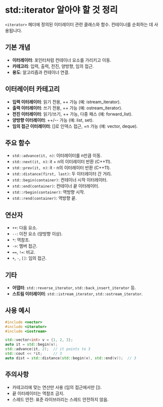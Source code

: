# std::iterator 알아야 할 것 정리

`<iterator>` 헤더에 정의된 이터레이터 관련 클래스와 함수. 컨테이너를 순회하는 데 사용됩니다.

## 기본 개념
- **이터레이터**: 포인터처럼 컨테이너 요소를 가리키고 이동.
- **카테고리**: 입력, 출력, 전진, 양방향, 임의 접근.
- **용도**: 알고리즘과 컨테이너 연결.

## 이터레이터 카테고리
- **입력 이터레이터**: 읽기 전용, ++ 가능 (예: istream_iterator).
- **출력 이터레이터**: 쓰기 전용, ++ 가능 (예: ostream_iterator).
- **전진 이터레이터**: 읽기/쓰기, ++ 가능, 다중 패스 (예: forward_list).
- **양방향 이터레이터**: ++/-- 가능 (예: list, set).
- **임의 접근 이터레이터**: []로 인덱스 접근, +n 가능 (예: vector, deque).

## 주요 함수
- `std::advance(it, n)`: 이터레이터를 n만큼 이동.
- `std::next(it, n)`: it + n의 이터레이터 반환 (C++11).
- `std::prev(it, n)`: it - n의 이터레이터 반환 (C++11).
- `std::distance(first, last)`: 두 이터레이터 간 거리.
- `std::begin(container)`: 컨테이너 시작 이터레이터.
- `std::end(container)`: 컨테이너 끝 이터레이터.
- `std::rbegin(container)`: 역방향 시작.
- `std::rend(container)`: 역방향 끝.

## 연산자
- `++`: 다음 요소.
- `--`: 이전 요소 (양방향 이상).
- `*`: 역참조.
- `->`: 멤버 접근.
- `==`, `!=`: 비교.
- `+`, `-`, `[]`: 임의 접근.

## 기타
- **어댑터**: `std::reverse_iterator`, `std::back_insert_iterator` 등.
- **스트림 이터레이터**: `std::istream_iterator`, `std::ostream_iterator`.

## 사용 예시
```cpp
#include <vector>
#include <iterator>
#include <iostream>

std::vector<int> v = {1, 2, 3};
auto it = std::begin(v);
std::advance(it, 2);  // it points to 3
std::cout << *it;     // 3
auto dist = std::distance(std::begin(v), std::end(v));  // 3
```

## 주의사항
- 카테고리에 맞는 연산만 사용 (임의 접근에서만 []).
- 끝 이터레이터는 역참조 금지.
- 스레드 안전: 표준 라이브러리는 스레드 안전하지 않음.